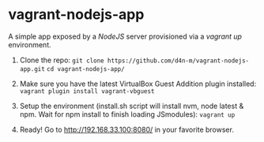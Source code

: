 # vagrant-nodejs-app
A simple app exposed by a *NodeJS* server provisioned via a *vagrant up* environment.

1. Clone the repo:
	`git clone https://github.com/d4n-m/vagrant-nodejs-app.git`
	`cd vagrant-nodejs-app/`

2. Make sure you have the latest VirtualBox Guest Addition plugin installed:
	`vagrant plugin install vagrant-vbguest`

3. Setup the environment (install.sh script will install nvm, node latest & npm. Wait for npm install to finish loading JSmodules):
	`vagrant up`

4. Ready! Go to http://192.168.33.100:8080/ in your favorite browser.
